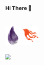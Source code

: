 ### Hi There 👋

##

<div style="display: inline_block"><br>
  <img align="center" alt="elixir" height="60" width="50" src="https://raw.githubusercontent.com/devicons/devicon/master/icons/elixir/elixir-original.svg">
  <img align="center" alt="phoenix" height="60" width="50" src="https://raw.githubusercontent.com/devicons/devicon/master/icons/phoenix/phoenix-original.svg">
</div>
  
##
  
<div>
  <a href="https://www.linkedin.com/in/allan-egidio/" target="_blank">
    <img src="https://img.shields.io/badge/-LinkedIn-%230077B5?style=for-the-badge&logo=linkedin&logoColor=white" target="_blank">
  </a>
</div>